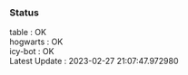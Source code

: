 ### Status


table : OK  
hogwarts : OK  
icy-bot : OK  
Latest Update : 2023-02-27 21:07:47.972980

